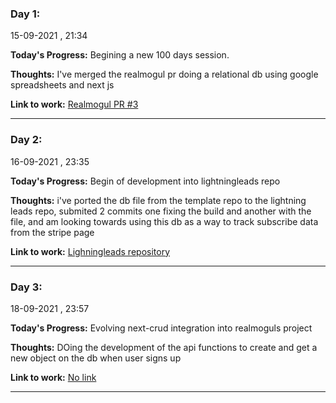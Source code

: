 ### Day 1:
15-09-2021 , 21:34 

**Today's Progress:** Begining a new 100 days session.

**Thoughts:** I've merged the realmogul pr doing a relational db using google spreadsheets and next js

**Link to work:** [Realmogul PR #3](https://github.com/Lightning-Leads/realmogul/pull/3)


***
### Day 2:
16-09-2021 , 23:35 

**Today's Progress:** Begin of development into lightningleads repo

**Thoughts:** i've ported the db file from the template repo to the lightning leads repo, submited 2 commits one fixing the build and another with the file, and am looking towards using this db as a way to track subscribe data from the stripe page

**Link to work:** [Lighningleads repository](https://github.com/Lightning-Leads/lightningleads)


***
### Day 3:
18-09-2021 , 23:57 

**Today's Progress:** Evolving next-crud integration into realmoguls project

**Thoughts:** DOing the development of the api functions to create and get a new object on the db when user signs up

**Link to work:** [No link](-)


***
